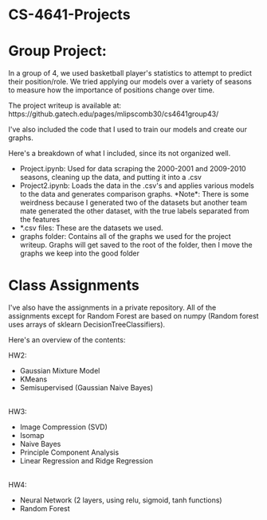 # CS-4641-Projects
<h1> Group Project: </h1>
<p>In a group of 4, we used basketball player's statistics to attempt to predict their position/role. We tried applying our models over a variety of seasons to measure how the importance of positions change over time.</p>
<p>The project writeup is available at: https://github.gatech.edu/pages/mlipscomb30/cs4641group43/ </p>
<p>I've also included the code that I used to train our models and create our graphs.</p> 
<p>Here's a breakdown of what I included, since its not organized well.</p>
<ul>
  <li>Project.ipynb: Used for data scraping the 2000-2001 and 2009-2010 seasons, cleaning up the data, and putting it into a .csv</li>
  <li>Project2.ipynb: Loads the data in the .csv's and applies various models to the data and generates comparison graphs. *Note*: There is some weirdness because I generated two of the datasets but another team mate generated the other dataset, with the true labels separated from the features</li>
  <li>*.csv files: These are the datasets we used.</li>
  <li>graphs folder: Contains all of the graphs we used for the project writeup. Graphs will get saved to the root of the folder, then I move the graphs we keep into the good folder</li>
</ul>
<h1> Class Assignments </h1>
<p>
I've also have the assignments in a private repository. All of the assignments except for Random Forest are based on numpy (Random forest uses arrays of sklearn DecisionTreeClassifiers).</p>
<p>Here's an overview of the contents:</p> 
HW2: <br>
  <ul>
  <li>Gaussian Mixture Model</li>
  <li>KMeans</li>
  <li>Semisupervised (Gaussian Naive Bayes)<br></li>
  </ul>
  <br>
HW3: <br>
  <ul>
  <li>Image Compression (SVD)</li>
  <li>Isomap</li>
  <li>Naive Bayes</li>
  <li>Principle Component Analysis</li>
  <li>Linear Regression and Ridge Regression</li>
  </ul>
  <br>
HW4: <br>
  <ul>
  <li>Neural Network (2 layers, using relu, sigmoid, tanh functions)</li>
  <li>Random Forest </li>
  </ul>

